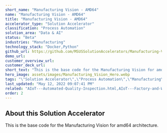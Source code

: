```yaml
---
short_name: "Manufacturing Vision - AMD64"
name: "Manufacturing Vision - AMD64"
title: "Manufacturing Vision - AMD64"
accelerator_type: "Solution Accelerator"
classification: "Process Automation"
solution_area: "Data & AI"
status: "Beta"
industries: "Manufacturing"
technology_stack: "Docker,Python"
github_url: https://github.com/MSUSSolutionAccelerators/Manufacturing-Vision-Solution-Accelerator-AMD64
demo_url: 
customer_overview_url: 
customer_deck_url: 
short_text: "This is the base code for the Manufacturing Vision for amd64 architecture"
hero_image: assets/images/Manufacturing_Vision_Hero.webp
tags: "\"Solution Accelerator\",\"Process Automation\",\"Manufacturing\",\"Docker\",\"Python\",\"Data & AI\""
last_updated: "May 12, 2022 09:07:41 PM"
related: "AIoT---Automated-Quality-Inspection.html,AIoT---Factory-and-Worker-Safety.html,AIoT---Inventory-Lifecycle-Management.html,AIoT---Predictive-Maintenance.html"
order: 2
---
```

## About this Solution Accelerator

This is the base code for the Manufacturing Vision for amd64 architecture.
